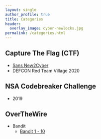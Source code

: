 ```yaml
---
layout: single
author_profile: true
title: Categories
header:
  overlay_image: cyber-newlocks.jpg
permalink: /categories.html
---
```


<h2>Capture The Flag (CTF)</h2>
<ul>
<li><a href="https://logicoverflow.tech/2022-sans-new2cyber.html">Sans New2Cyber</a></li>
<li>DEFCON Red Team Village 2020</li>
</ul>

<h2>NSA Codebreaker Challenge</h2>
<ul>
<li>2019</li>
</ul>

<h2>OverTheWire</h2>
<ul>

<li>Bandit
<ul>
<li><a href="https://logicoverflow.tech/over-the-wire-bandit1/">Bandit 1 - 10</a></li>
</ul>



